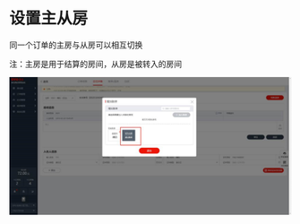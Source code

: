 # 设置主从房

同一个订单的主房与从房可以相互切换

注：主房是用于结算的房间，从房是被转入的房间

![](../../../.gitbook/assets/image%20%28602%29.png)

